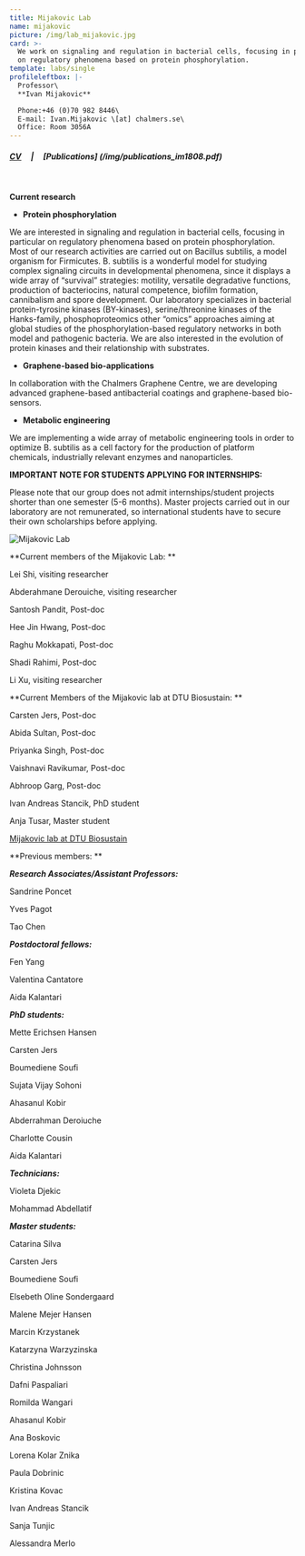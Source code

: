 ```yaml
---
title: Mijakovic Lab
name: mijakovic
picture: /img/lab_mijakovic.jpg
card: >-
  We work on signaling and regulation in bacterial cells, focusing in particular
  on regulatory phenomena based on protein phosphorylation.
template: labs/single
profileleftbox: |-
  Professor\
  **Ivan Mijakovic**

  Phone:+46 (0)70 982 8446\
  E-mail: Ivan.Mijakovic \[at] chalmers.se\
  Office: Room 3056A
---
```


##### [CV](/img/cv_im1808.pdf) &nbsp;&nbsp;&nbsp;&nbsp;|&nbsp;&nbsp;&nbsp;&nbsp; [Publications] (/img/publications_im1808.pdf)
<br>


**Current research**



* **Protein phosphorylation**

We are interested in signaling and regulation in bacterial cells, focusing in particular on regulatory phenomena based on protein phosphorylation. Most of our research activities are carried out on Bacillus subtilis, a model organism for Firmicutes. B. subtilis is a wonderful model for studying complex signaling circuits in developmental phenomena, since it displays a wide array of “survival” strategies: motility, versatile degradative functions, production of bacteriocins, natural competence, biofilm formation, cannibalism and spore development. Our laboratory specializes in bacterial protein-tyrosine kinases (BY-kinases), serine/threonine kinases of the Hanks-family, phosphoproteomics other “omics” approaches aiming at global studies of the phosphorylation-based regulatory networks in both model and pathogenic bacteria. We are also interested in the evolution of protein kinases and their relationship with substrates.



* **Graphene-based bio-applications**

In collaboration with the Chalmers Graphene Centre, we are developing advanced graphene-based antibacterial coatings and graphene-based bio-sensors.



* **Metabolic engineering**

We are implementing a wide array of metabolic engineering tools in order to optimize B. subtilis as a cell factory for the production of platform chemicals, industrially relevant enzymes and nanoparticles.



**IMPORTANT NOTE FOR STUDENTS APPLYING FOR INTERNSHIPS:**

Please note that our group does not admit internships/student projects shorter than one semester (5-6 months). Master projects carried out in our laboratory are not remunerated, so international students have to secure their own scholarships before applying.

![Mijakovic Lab](/img/pic_imgroup_720.png)

**Current members of the Mijakovic Lab: 	 **

Lei Shi, visiting researcher

Abderahmane Derouiche, visiting researcher

Santosh Pandit, Post-doc

Hee Jin Hwang, Post-doc

Raghu Mokkapati, Post-doc

Shadi Rahimi, Post-doc

Li Xu, visiting researcher



**Current Members of the Mijakovic lab at DTU Biosustain: **	 

Carsten Jers, Post-doc

Abida Sultan, Post-doc

Priyanka Singh, Post-doc

Vaishnavi Ravikumar, Post-doc

Abhroop Garg, Post-doc

Ivan Andreas Stancik, PhD student

Anja Tusar, Master student



[Mijakovic lab at DTU Biosustain ](http://www.biosustain.dtu.dk/english/research/research-groups/bacterial-signal-transduction)



**Previous members: 	 ** 	  	 



_**Research Associates/Assistant Professors:**_

Sandrine Poncet

Yves Pagot

Tao Chen



_**Postdoctoral fellows:**_

Fen Yang

Valentina Cantatore

Aida Kalantari



_**PhD students:**_

Mette Erichsen Hansen

Carsten Jers

Boumediene Soufi

Sujata Vijay Sohoni

Ahasanul Kobir

Abderrahman Deroiuche

Charlotte Cousin

Aida Kalantari



_**Technicians:**_

Violeta Djekic

Mohammad Abdellatif



_**Master students:**_

Catarina Silva

Carsten Jers

Boumediene Soufi

Elsebeth Oline Sondergaard

Malene Mejer Hansen

Marcin Krzystanek

Katarzyna Warzyzinska

Christina Johnsson

Dafni Paspaliari

Romilda Wangari

Ahasanul Kobir

Ana Boskovic

Lorena Kolar Znika

Paula Dobrinic

Kristina Kovac

Ivan Andreas Stancik

Sanja Tunjic

Alessandra Merlo
